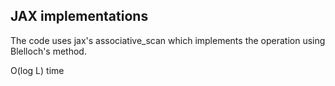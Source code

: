 ## JAX implementations

The code uses jax's associative_scan which implements the operation using Blelloch's method.

O(log L) time